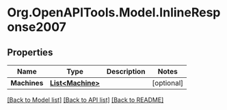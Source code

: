 # Org.OpenAPITools.Model.InlineResponse2007
## Properties

Name | Type | Description | Notes
------------ | ------------- | ------------- | -------------
**Machines** | [**List&lt;Machine&gt;**](Machine.md) |  | [optional] 

[[Back to Model list]](../README.md#documentation-for-models) [[Back to API list]](../README.md#documentation-for-api-endpoints) [[Back to README]](../README.md)

